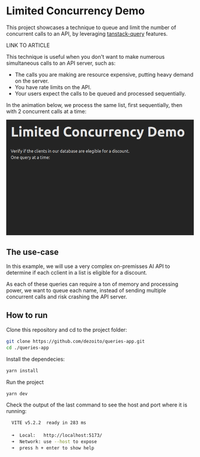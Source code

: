 # Limited Concurrency Demo

This project showcases a technique to queue and limit the number of concurrent calls to an API, by leveraging [tanstack-query](https://tanstack.com/query/latest) features.

LINK TO ARTICLE

This technique is useful when you don't want to make numerous simultaneous calls to an API server, such as:

- The calls you are making are resource expensive, putting heavy demand on the server.
- You have rate limits on the API.
- Your users expect the calls to be queued and processed sequentially.

In the animation below, we process the same list, first sequentially, then with 2 concurrent calls at a time:

<img src="./images/demo.gif" alt="Demo"/>

## The use-case

In this example, we will use a very complex on-premisses AI API to determine if each cclient in a list is eligible for a discount.

As each of these queries can require a ton of memory and processing power, we want to queue each name, instead of sending multiple concurrent calls and risk crashing the API server.

## How to run

Clone this repository and cd to the project folder:

```sh
git clone https://github.com/dezoito/queries-app.git
cd ./queries-app
```

Install the dependecies:

```sh
yarn install
```

Run the project

```sh
yarn dev
```

Check the output of the last command to see the host and port where it is running:

```sh
  VITE v5.2.2  ready in 283 ms

  ➜  Local:   http://localhost:5173/
  ➜  Network: use --host to expose
  ➜  press h + enter to show help
```
